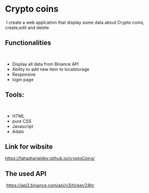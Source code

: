 # Crypto coins 
​
I create a web applcation that display some data about Crypto coins, create,edit and delete
​
## Functionalities
​
* Display all data from Binance API
* Ability to add new item to localstorage
* Responsive
* login page 
​
## Tools:
​
* HTML
* pure CSS
* Javascript
* Adalo

## Link for wibsite
https://fahadtariqidev.github.io/cryptoCoins/
​
## The used API
​
https://api2.binance.com/api/v3/ticker/24hr
